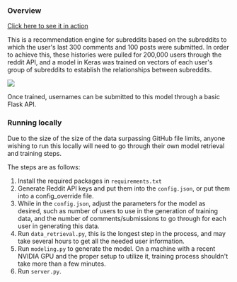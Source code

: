 ### Overview 

[Click here to see it in action](http://159.89.246.81/)

This is a recommendation engine for subreddits based on the subreddits to which the user's last 300 comments and 100 posts were submitted. In order to achieve this, these histories were pulled for 200,000 users through the reddit API, and a model in Keras was trained on vectors of each user's group of subreddits to establish the relationships between subreddits. 

![](docs/example.gif)

Once trained, usernames can be submitted to this model through a basic Flask API.

### Running locally

Due to the size of the size of the data surpassing GitHub file limits, anyone wishing to run this locally will need to go through their own model retrieval and training steps.

The steps are as follows:

1. Install the required packages in `requirements.txt`
2. Generate Reddit API keys and put them into the `config.json`, or put them into a config_override file.
3. While in the `config.json`, adjust the parameters for the model as desired, such as number of users to use in the 
generation of training data, and the number of comments/submissions to go through for each user in generating this data.
4. Run `data_retrieval.py`, this is the longest step in the process, and may take several hours to get all the needed 
user information.
5. Run `modeling.py` to generate the model. On a machine with a recent NVIDIA GPU and the proper setup to utilize it, 
training process shouldn't take more than a few minutes.
6. Run `server.py`.

